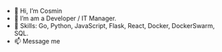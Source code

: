 - 👋 Hi, I’m Cosmin
- 💼 I’m am a Developer / IT Manager.
- 🌱 Skills: Go, Python, JavaScript, Flask, React, Docker, DockerSwarm, SQL.
- 📫 Message me 

<!---
Cosmin-W/Cosmin-W is a ✨ special ✨ repository because its `README.md` (this file) appears on your GitHub profile.
You can click the Preview link to take a look at your changes.
--->
